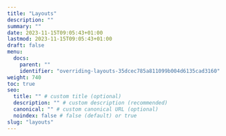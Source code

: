 ```yaml
---
title: "Layouts"
description: ""
summary: ""
date: 2023-11-15T09:05:43+01:00
lastmod: 2023-11-15T09:05:43+01:00
draft: false
menu:
  docs:
    parent: ""
    identifier: "overriding-layouts-35dcec785a811099b004d6135cad3160"
weight: 740
toc: true
seo:
  title: "" # custom title (optional)
  description: "" # custom description (recommended)
  canonical: "" # custom canonical URL (optional)
  noindex: false # false (default) or true
slug: "layouts"
---
```

